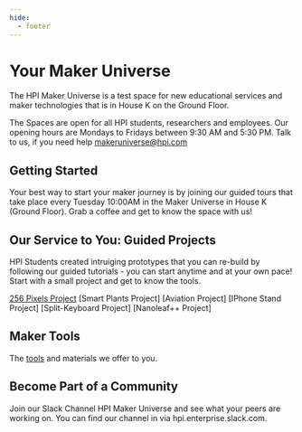 ```yaml
---
hide:
  - footer
---
```


# Your Maker Universe

The HPI Maker Universe is a test space for new educational services and maker technologies that is in House K on the Ground Floor.

The Spaces are open for all HPI students, researchers and employees. Our opening hours are Mondays to Fridays between 9:30 AM and 5:30 PM. Talk to us, if you need help makeruniverse@hpi.com

## Getting Started

Your best way to start your maker journey is by joining our guided tours that take place every Tuesday 10:00AM in the Maker Universe in House K (Ground Floor). Grab a coffee and get to know the space with us!

## Our Service to You: Guided Projects

HPI Students created intruiging prototypes that you can re-build by following our guided tutorials - you can start anytime and at your own pace! Start with a small project and get to know the tools.  

[256 Pixels Project](./projects/256-pixels-project.md)
[Smart Plants Project]
[Aviation Project]
[IPhone Stand Project]
[Split-Keyboard Project]
[Nanoleaf++ Project]

## Maker Tools

The [tools](./tools/tools.md) and materials we offer to you.

## Become Part of a Community

Join our Slack Channel HPI Maker Universe and see what your peers are working on. You can find our channel in via hpi.enterprise.slack.com.